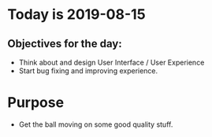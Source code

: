 # Today is 2019-08-15

## Objectives for the day:

- Think about and design User Interface / User Experience
- Start bug fixing and improving experience.

# Purpose

- Get the ball moving on some good quality stuff.
